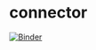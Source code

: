 # connector

[![Binder](https://mybinder.org/badge_logo.svg)](https://mybinder.org/v2/gh/ranzul/connector/master)
